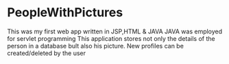 # PeopleWithPictures 
This was my first web app written in JSP,HTML & JAVA
JAVA was employed for servlet programming
This application stores not only the details of the person in a database bult also his picture.
New profiles can be created/deleted by the user
